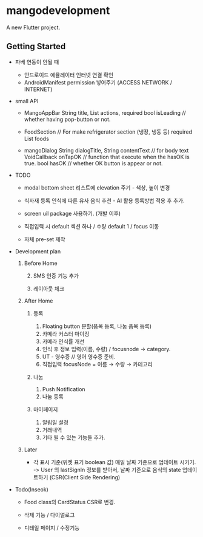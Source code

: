 # mangodevelopment

A new Flutter project.

## Getting Started

- 파베 연동이 안될 때
    - 안드로이드 에뮬레이터 인터넷 연결 확인
    - AndroidManifest permission 넣어주기 (ACCESS NETWORK / INTERNET)

- small API
    - MangoAppBar
           String title,
           List<Widget> actions,
           required bool isLeading // whether having pop-button or not.
    - FoodSection // For make refrigerator section (냉장, 냉동 등)
            required List<Food> foods

    - mangoDialog
          String dialogTitle,
          String contentText // for body text
          VoidCallback onTapOK // function that execute when the hasOK is true.
          bool hasOK // whether OK button is appear or not.


- TODO
    - modal bottom sheet
        리스트에 elevation 주기 - 색상, 높이 변경
    - 식자재 등록
        인식에 따른 유사 음식 추천 - AI 활용 등록방법 적용 후 추가.

    - screen uil package 사용하기. (개발 이후)

    - 직접입력 시 default 섹션 하나 / 수량 default 1 / focus 이동

    - 자체 pre-set 제작

- Development plan
    1. Before Home

        2) SMS 인증 기능 추가

        3) 레이아웃 체크

    2. After Home

        1) 등록

            1. Floating button 분할(품목 등록, 나눔 품목 등록)
            2. 카메라 커스터 마이징
            3. 카메라 인식률 개선
            4. 인식 후 정보 입력(이름, 수량) / focusnode → category.
            5. UT - 영수증 // 영어 영수증 준비.
            6. 직접입력 focusNode = 이름 → 수량 → 카테고리

        3) 나눔

            1. Push Notification
            2. 나눔 등록

        4) 마이페이지

            1. 알림일 설정
            2. 거래내역
            3. 기타 될 수 있는 기능들 추가.

    3. Later
        - 각 표시 기준(위젯 표기 boolean 값) 매일 날짜 기준으로 업데이트 시키기.
            -> User 의 lastSignIn 정보를 받아서, 날짜 기준으로 음식의 state 업데이트하기 (CSR(Client Side Rendering)

- Todo(Inseok)
    - Food class의 CardStatus CSR로 변경.

    - 삭제 기능 / 다이얼로그
    - 디테일 페이지 / 수정기능